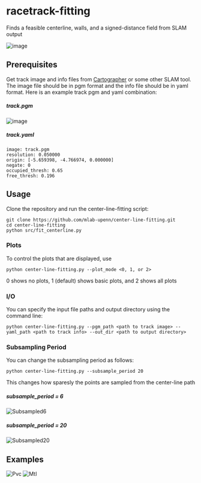# racetrack-fitting
Finds a feasible centerline, walls, and a signed-distance field from SLAM output

![image](https://user-images.githubusercontent.com/8052622/62798513-6699af80-baac-11e9-97cb-69573af57a86.png)

## Prerequisites
Get track image and info files from [Cartographer](https://github.com/googlecartographer) or some other SLAM tool. The image file should be in pgm format and the info file should be in yaml format. Here is an example track pgm and yaml combination:
##### track.pgm
![image](https://user-images.githubusercontent.com/8052622/62554222-bd01b680-b83e-11e9-8084-12e16ce1e749.png)
##### track.yaml
```
image: track.pgm
resolution: 0.050000
origin: [-5.659398, -4.766974, 0.000000]
negate: 0
occupied_thresh: 0.65
free_thresh: 0.196
```
## Usage
Clone the repository and run the center-line-fitting script:
```
git clone https://github.com/mlab-upenn/center-line-fitting.git
cd center-line-fitting
python src/fit_centerline.py
```

### Plots
To control the plots that are displayed, use
```
python center-line-fitting.py --plot_mode <0, 1, or 2>
```
0 shows no plots, 1 (default) shows basic plots, and 2 shows all plots

### I/O
You can specify the input file paths and output directory using the command line:
```
python center-line-fitting.py --pgm_path <path to track image> --yaml_path <path to track info> --out_dir <path to output directory>
```

### Subsampling Period
You can change the subsampling period as follows:
```
python center-line-fitting.py --subsample_period 20
```
This changes how sparesly the points are sampled from the center-line path
##### subsample_period = 6
![Subsampled6](https://user-images.githubusercontent.com/8052622/62798875-5930f500-baad-11e9-9c9b-fa2d5834daed.png)
##### subsample_period = 20
![Subsampled20](https://user-images.githubusercontent.com/8052622/62798874-58985e80-baad-11e9-9152-5e0a14f99eb3.png)

## Examples
![Pvc](https://user-images.githubusercontent.com/8052622/62799669-6cdd5b00-baaf-11e9-9e92-6fbee750fb4d.png)
![Mtl](https://user-images.githubusercontent.com/8052622/62799721-91393780-baaf-11e9-80f0-6c4b0e052de2.png)
